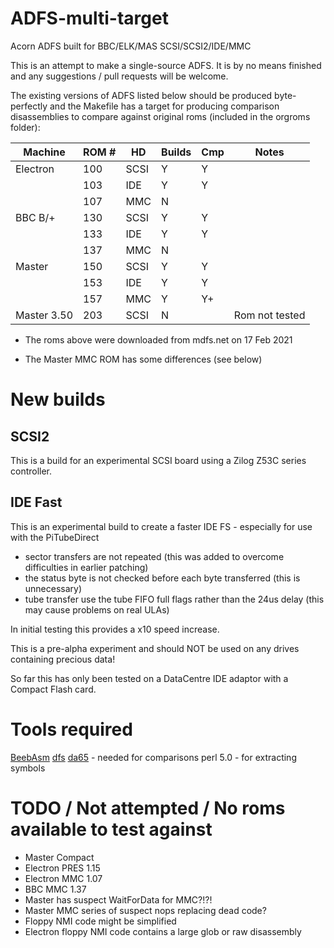 # ADFS-multi-target
 Acorn ADFS built for BBC/ELK/MAS SCSI/SCSI2/IDE/MMC

 This is an attempt to make a single-source ADFS. It is by no means finished and any suggestions / pull requests
 will be welcome.

 The existing versions of ADFS listed below should be produced byte-perfectly and the Makefile has a target for producing comparison disassemblies to compare against original roms (included in the orgroms folder):


| Machine	| ROM # | HD    | Builds| Cmp   | Notes
|---------------|-------|-------|-------|-------|---------
| Electron      | 100   | SCSI  | Y     | Y     |
|               | 103   | IDE   | Y     | Y     |
|               | 107   | MMC   | N     |       | 
| BBC B/+       | 130   | SCSI  | Y     | Y     |
|               | 133   | IDE   | Y     | Y     |
|               | 137   | MMC   | N     |       | 
| Master        | 150   | SCSI  | Y     | Y     |
|               | 153   | IDE   | Y     | Y     |
|               | 157   | MMC   | Y     | Y+    | 
| Master 3.50   | 203   | SCSI  | N     |       | Rom not tested


* The roms above were downloaded from mdfs.net on 17 Feb 2021
+ The Master MMC ROM has some differences (see below)


# New builds

## SCSI2 
This is a build for an experimental SCSI board using a Zilog Z53C series controller. 

## IDE Fast

This is an experimental build to create a faster IDE FS - especially for use with the PiTubeDirect

- sector transfers are not repeated (this was added to overcome difficulties in earlier patching)
- the status byte is not checked before each byte transferred (this is unnecessary)
- tube transfer use the tube FIFO full flags rather than the 24us delay (this may cause problems on real ULAs)

In initial testing this provides a x10 speed increase. 

This is a pre-alpha experiment and should NOT be used on any drives containing precious data! 

So far this has only been tested on a DataCentre IDE adaptor with a Compact Flash card. 


# Tools required

[BeebAsm](https://github.com/stardot/beebasm)
[dfs](https://github.com/dominicbeesley/dfs-0.4)
[da65](https://cc65.github.io/doc/da65.html) - needed for comparisons
perl 5.0 - for extracting symbols



# TODO / Not attempted / No roms available to test against

- Master Compact
- Electron PRES 1.15
- Electron MMC 1.07
- BBC MMC 1.37
- Master has suspect WaitForData for MMC?!?!
- Master MMC series of suspect nops replacing dead code?
- Floppy NMI code might be simplified
- Electron floppy NMI code contains a large glob or raw disassembly


